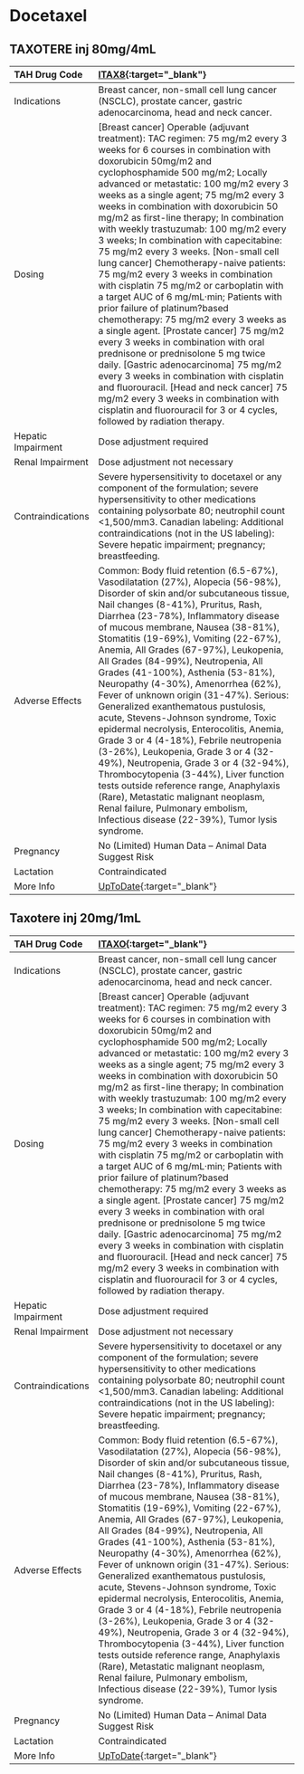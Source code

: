 # Docetaxel

## TAXOTERE inj 80mg/4mL

| TAH Drug Code      | [ITAX8](https://www.tahsda.org.tw/drugs/hissearch.php?drug_code=ITAX8){:target="_blank"}                                                                                                                                                                                                                                                                                                                                                                                                                                                                                                                                                                                                                                                                                                                                                                                                                                                                                                                                                                                                                             |
|:-------------------|:---------------------------------------------------------------------------------------------------------------------------------------------------------------------------------------------------------------------------------------------------------------------------------------------------------------------------------------------------------------------------------------------------------------------------------------------------------------------------------------------------------------------------------------------------------------------------------------------------------------------------------------------------------------------------------------------------------------------------------------------------------------------------------------------------------------------------------------------------------------------------------------------------------------------------------------------------------------------------------------------------------------------------------------------------------------------------------------------------------------------|
| Indications        | Breast cancer, non-small cell lung cancer (NSCLC), prostate cancer, gastric adenocarcinoma, head and neck cancer.                                                                                                                                                                                                                                                                                                                                                                                                                                                                                                                                                                                                                                                                                                                                                                                                                                                                                                                                                                                                    |
| Dosing             | [Breast cancer] Operable (adjuvant treatment): TAC regimen: 75 mg/m2 every 3 weeks for 6 courses in combination with doxorubicin 50mg/m2 and cyclophosphamide 500 mg/m2; Locally advanced or metastatic: 100 mg/m2 every 3 weeks as a single agent; 75 mg/m2 every 3 weeks in combination with doxorubicin 50 mg/m2 as first-line therapy; In combination with weekly trastuzumab: 100 mg/m2 every 3 weeks; In combination with capecitabine: 75 mg/m2 every 3 weeks.  [Non-small cell lung cancer] Chemotherapy-naive patients: 75 mg/m2 every 3 weeks in combination with cisplatin 75 mg/m2 or carboplatin with a target AUC of 6 mg/mL‧min; Patients with prior failure of platinum?based chemotherapy: 75 mg/m2 every 3 weeks as a single agent.  [Prostate cancer] 75 mg/m2 every 3 weeks in combination with oral prednisone or prednisolone 5 mg twice daily. [Gastric adenocarcinoma] 75 mg/m2 every 3 weeks in combination with cisplatin and fluorouracil. [Head and neck cancer] 75 mg/m2 every 3 weeks in combination with cisplatin and fluorouracil for 3 or 4 cycles, followed by radiation therapy. |
| Hepatic Impairment | Dose adjustment required                                                                                                                                                                                                                                                                                                                                                                                                                                                                                                                                                                                                                                                                                                                                                                                                                                                                                                                                                                                                                                                                                             |
| Renal Impairment   | Dose adjustment not necessary                                                                                                                                                                                                                                                                                                                                                                                                                                                                                                                                                                                                                                                                                                                                                                                                                                                                                                                                                                                                                                                                                        |
| Contraindications  | Severe hypersensitivity to docetaxel or any component of the formulation; severe hypersensitivity to other medications containing polysorbate 80; neutrophil count <1,500/mm3. Canadian labeling: Additional contraindications (not in the US labeling): Severe hepatic impairment; pregnancy; breastfeeding.                                                                                                                                                                                                                                                                                                                                                                                                                                                                                                                                                                                                                                                                                                                                                                                                        |
| Adverse Effects    | Common: Body fluid retention (6.5-67%), Vasodilatation (27%), Alopecia (56-98%), Disorder of skin and/or subcutaneous tissue, Nail changes (8-41%), Pruritus, Rash, Diarrhea (23-78%), Inflammatory disease of mucous membrane, Nausea (38-81%), Stomatitis (19-69%), Vomiting (22-67%), Anemia, All Grades (67-97%), Leukopenia, All Grades (84-99%), Neutropenia, All Grades (41-100%), Asthenia (53-81%), Neuropathy (4-30%), Amenorrhea (62%), Fever of unknown origin (31-47%). Serious: Generalized exanthematous pustulosis, acute, Stevens-Johnson syndrome, Toxic epidermal necrolysis, Enterocolitis, Anemia, Grade 3 or 4 (4-18%), Febrile neutropenia (3-26%), Leukopenia, Grade 3 or 4 (32-49%), Neutropenia, Grade 3 or 4 (32-94%), Thrombocytopenia (3-44%), Liver function tests outside reference range, Anaphylaxis (Rare), Metastatic malignant neoplasm, Renal failure, Pulmonary embolism, Infectious disease (22-39%), Tumor lysis syndrome.                                                                                                                                                   |
| Pregnancy          | No (Limited) Human Data – Animal Data Suggest Risk                                                                                                                                                                                                                                                                                                                                                                                                                                                                                                                                                                                                                                                                                                                                                                                                                                                                                                                                                                                                                                                                   |
| Lactation          | Contraindicated                                                                                                                                                                                                                                                                                                                                                                                                                                                                                                                                                                                                                                                                                                                                                                                                                                                                                                                                                                                                                                                                                                      |
| More Info          | [UpToDate](https://www.uptodate.com/contents/docetaxel-drug-information){:target="_blank"}                                                                                                                                                                                                                                                                                                                                                                                                                                                                                                                                                                                                                                                                                                                                                                                                                                                                                                                                                                                                                           |

## Taxotere inj 20mg/1mL

| TAH Drug Code      | [ITAXO](https://www.tahsda.org.tw/drugs/hissearch.php?drug_code=ITAXO){:target="_blank"}                                                                                                                                                                                                                                                                                                                                                                                                                                                                                                                                                                                                                                                                                                                                                                                                                                                                                                                                                                                                                             |
|:-------------------|:---------------------------------------------------------------------------------------------------------------------------------------------------------------------------------------------------------------------------------------------------------------------------------------------------------------------------------------------------------------------------------------------------------------------------------------------------------------------------------------------------------------------------------------------------------------------------------------------------------------------------------------------------------------------------------------------------------------------------------------------------------------------------------------------------------------------------------------------------------------------------------------------------------------------------------------------------------------------------------------------------------------------------------------------------------------------------------------------------------------------|
| Indications        | Breast cancer, non-small cell lung cancer (NSCLC), prostate cancer, gastric adenocarcinoma, head and neck cancer.                                                                                                                                                                                                                                                                                                                                                                                                                                                                                                                                                                                                                                                                                                                                                                                                                                                                                                                                                                                                    |
| Dosing             | [Breast cancer] Operable (adjuvant treatment): TAC regimen: 75 mg/m2 every 3 weeks for 6 courses in combination with doxorubicin 50mg/m2 and cyclophosphamide 500 mg/m2; Locally advanced or metastatic: 100 mg/m2 every 3 weeks as a single agent; 75 mg/m2 every 3 weeks in combination with doxorubicin 50 mg/m2 as first-line therapy; In combination with weekly trastuzumab: 100 mg/m2 every 3 weeks; In combination with capecitabine: 75 mg/m2 every 3 weeks.  [Non-small cell lung cancer] Chemotherapy-naive patients: 75 mg/m2 every 3 weeks in combination with cisplatin 75 mg/m2 or carboplatin with a target AUC of 6 mg/mL‧min; Patients with prior failure of platinum?based chemotherapy: 75 mg/m2 every 3 weeks as a single agent.  [Prostate cancer] 75 mg/m2 every 3 weeks in combination with oral prednisone or prednisolone 5 mg twice daily. [Gastric adenocarcinoma] 75 mg/m2 every 3 weeks in combination with cisplatin and fluorouracil. [Head and neck cancer] 75 mg/m2 every 3 weeks in combination with cisplatin and fluorouracil for 3 or 4 cycles, followed by radiation therapy. |
| Hepatic Impairment | Dose adjustment required                                                                                                                                                                                                                                                                                                                                                                                                                                                                                                                                                                                                                                                                                                                                                                                                                                                                                                                                                                                                                                                                                             |
| Renal Impairment   | Dose adjustment not necessary                                                                                                                                                                                                                                                                                                                                                                                                                                                                                                                                                                                                                                                                                                                                                                                                                                                                                                                                                                                                                                                                                        |
| Contraindications  | Severe hypersensitivity to docetaxel or any component of the formulation; severe hypersensitivity to other medications containing polysorbate 80; neutrophil count <1,500/mm3. Canadian labeling: Additional contraindications (not in the US labeling): Severe hepatic impairment; pregnancy; breastfeeding.                                                                                                                                                                                                                                                                                                                                                                                                                                                                                                                                                                                                                                                                                                                                                                                                        |
| Adverse Effects    | Common: Body fluid retention (6.5-67%), Vasodilatation (27%), Alopecia (56-98%), Disorder of skin and/or subcutaneous tissue, Nail changes (8-41%), Pruritus, Rash, Diarrhea (23-78%), Inflammatory disease of mucous membrane, Nausea (38-81%), Stomatitis (19-69%), Vomiting (22-67%), Anemia, All Grades (67-97%), Leukopenia, All Grades (84-99%), Neutropenia, All Grades (41-100%), Asthenia (53-81%), Neuropathy (4-30%), Amenorrhea (62%), Fever of unknown origin (31-47%). Serious: Generalized exanthematous pustulosis, acute, Stevens-Johnson syndrome, Toxic epidermal necrolysis, Enterocolitis, Anemia, Grade 3 or 4 (4-18%), Febrile neutropenia (3-26%), Leukopenia, Grade 3 or 4 (32-49%), Neutropenia, Grade 3 or 4 (32-94%), Thrombocytopenia (3-44%), Liver function tests outside reference range, Anaphylaxis (Rare), Metastatic malignant neoplasm, Renal failure, Pulmonary embolism, Infectious disease (22-39%), Tumor lysis syndrome.                                                                                                                                                   |
| Pregnancy          | No (Limited) Human Data – Animal Data Suggest Risk                                                                                                                                                                                                                                                                                                                                                                                                                                                                                                                                                                                                                                                                                                                                                                                                                                                                                                                                                                                                                                                                   |
| Lactation          | Contraindicated                                                                                                                                                                                                                                                                                                                                                                                                                                                                                                                                                                                                                                                                                                                                                                                                                                                                                                                                                                                                                                                                                                      |
| More Info          | [UpToDate](https://www.uptodate.com/contents/docetaxel-drug-information){:target="_blank"}                                                                                                                                                                                                                                                                                                                                                                                                                                                                                                                                                                                                                                                                                                                                                                                                                                                                                                                                                                                                                           |

